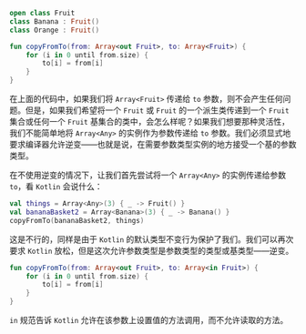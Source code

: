 ```kotlin
open class Fruit
class Banana : Fruit()
class Orange : Fruit()

fun copyFromTo(from: Array<out Fruit>, to: Array<Fruit>) {
	for (i in 0 until from.size) {
		to[i] = from[i]
	}
}
```

在上面的代码中，如果我们将 `Array<Fruit>` 传递给 `to` 参数，则不会产生任何问题。但是，如果我们希望将一个 `Fruit` 或 `Fruit` 的一个派生类传递到一个 `Fruit` 集合或任何一个 `Fruit` 基集合的类中，会怎么样呢？如果我们想要那种灵活性，我们不能简单地将 `Array<Any>` 的实例作为参数传递给 `to` 参数。我们必须显式地要求编译器允许逆变——也就是说，在需要参数类型实例的地方接受一个基的参数类型。

在不使用逆变的情况下，让我们首先尝试将一个 `Array<Any>` 的实例传递给参数 `to`，看 `Kotlin` 会说什么：

```kotlin
val things = Array<Any>(3) { _ -> Fruit() }
val bananaBasket2 = Array<Banana>(3) { _ -> Banana() }
copyFromTo(bananaBasket2, things)
```

这是不行的，同样是由于 `Kotlin` 的默认类型不变行为保护了我们。我们可以再次要求 `Kotlin` 放松，但是这次允许参数类型是参数类型的类型或基类型——逆变。

```kotlin
fun copyFromTo(from: Array<out Fruit>, to: Array<in Fruit>) {
	for (i in 0 until from.size) {
		to[i] = from[i]
	}
}
```

`in` 规范告诉 `Kotlin` 允许在该参数上设置值的方法调用，而不允许读取的方法。

